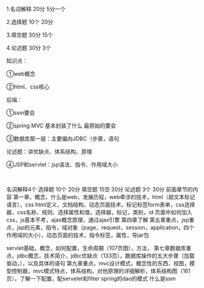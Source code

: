 1.名词解释 20分  5分一个

2.选择题 10个 20分

3.填空题 30分 15个

4.论述题 30分 3个



知识点：

①web概念

②html、css核心



后端：

①ssm要会

②spring MVC 基本封装了什么 最原始的要会

③数据库那一层：主要偏向JDBC（步骤，语句

论述题：讲优缺点、体系结构、原理

④JSP和servlet：jsp语法、指令、作用域大小



​                                                           

名词解释4个
选择题 10个 20分
填空题 15空 30分
论述题 3个 30分 
前面章节的内容
第一章，概念，什么是web，发展历程，web牵涉的技术，html（超文本标记语言），css
 html定义，文档结构，动态页面技术，标记标签form表单，css选择器，css名称、规则、选择属性和值，选择器，标记，类别，id
页面中如何加入css，js基本不考，ajax概念原理，通过ajax引擎
第四章了解
第五章重点，jsp重点，jsp的元素，指令，域对象（page，request，session，application，四个作用域的大小），动态页面的技术，指令标签，属性，导jar包

servlet基础，概念，如何配置，生命周期（107页图），方法，
第七章数据库重点，jdbc概念，技术简介，jdbc优缺点（133页），数据库操作的五大步骤（加载驱动，），以及具体的语句 
第九章重点，mvc设计模式，概念性的东西，视图，模型控制器，mvc模式特点，体系结构，对他原理的详细解析，体系结构图（161页），了解一下配置，配servelet和filter
spring的dao的模式
 什么是ssm

